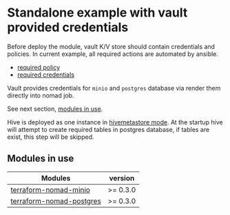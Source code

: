 # Standalone example with vault provided credentials

Before deploy the module, vault K/V store should contain credentials and policies.
In current example, all required actions are automated by ansible.

- [required policy](../../dev/vagrant/bootstrap/vault/post/01-create_vault_policy_to_read_secrets.yml)
- [required credentials](../../dev/ansible/01_generate_secrets_vault.yml)

Vault provides credentials for `minio` and `postgres` database via render them directly into nomad job.

See next section, [modules in use](#modules-in-use).

Hive is deployed as one instance in [hivemetastore mode](../../docker/bin/hivemetastore).
At the startup hive will attempt to create required tables in postgres database, if tables are exist, this step will be skipped.

## Modules in use

| Modules | version   |
| ------------- |:-------------:|
| [terraform-nomad-minio](https://github.com/fredrikhgrelland/terraform-nomad-minio) | \>= 0.3.0 |
| [terraform-nomad-postgres](https://github.com/fredrikhgrelland/terraform-nomad-postgres) | \>= 0.3.0 |
